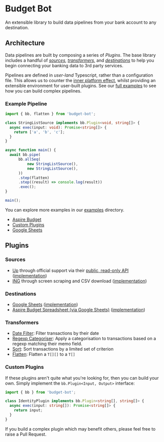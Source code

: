 # Budget Bot

An extensible library to build data pipelines from your bank account to any destination.

## Architecture

Data pipelines are built by composing a series of _Plugins_. The base library includes a handful of 
[_sources_](src/source), [_transformers_](src/transform), and [_destinations_](src/destination) 
to help you begin connecting your banking data to 3rd party services.

Pipelines are defined in _user-land_ Typescript, rather than a configuration file. This allows us 
to counter the
[inner platform effect](https://exceptionnotfound.net/the-inner-platform-effect-the-daily-software-anti-pattern/), 
whilst providing an extensible environment for user-built plugins. See our [full examples](examples/src)
to see how you can build complex pipelines.

### Example Pipeline

```typescript
import { bb, flatten } from 'budget-bot';

class StringListSource implements bb.Plugin<void, string[]> {
  async exec(input: void): Promise<string[]> {
    return ['a', 'b', 'c'];
  }
}

async function main() {
  await bb.pipe(
      bb.allSeq(
          new StringListSource(),
          new StringListSource(),
      ))
      .step(flatten)
      .step((result) => console.log(result))
      .exec();
}

main();

```

You can explore more examples in our [examples](examples/src) directory. 

* [Aspire Budget](examples/src/aspire_budget.ts)
* [Custom Plugins](examples/src/custom_plugins.ts)
* [Google Sheets](examples/src/google_sheets.ts)

## Plugins

### Sources

- [Up](https://up.com.au/) through official support via their [public, read-only API](https://developer.up.com.au) ([implementation](src/source/up/))
- [ING](https://www.ing.com.au/) through screen scraping and CSV download ([implementation](src/source/ing/))

### Destinations

- [Google Sheets](https://www.google.com.au/sheets/about/) ([implementation](src/destination/google_sheets_destination.ts))
- [Aspire Budget Spreadsheet (via Google Sheets)](https://www.aspirebudget.com/) ([implementation](src/destination/google_sheets_destination.ts))

### Transformers

- [Date Filter](src/transform/date_filter_transformer.ts): Filter transactions by their date
- [Regexp Categoriser](src/transform/regexp_categoriser_transformer.ts): Apply a categorisation to transactions based on a regexp matching their memo field.
- [Sort](src/transform/sort_transformer.ts): Sort transactions by a limited set of criterion
- [Flatten](src/transform/flatten.ts): Flatten a `T[][]` to a `T[]` 

### Custom Plugins

If these plugins aren't quite what you're looking for, then you can build your own. Simply implement the `bb.Plugin<Input, Output>` interface:

```typescript
import { bb } from 'budget-bot';

class IdentityPlugin implements bb.Plugin<string[], string[]> {
  async exec(input: string[]): Promise<string[]> {
    return input;
  }
}
```

If you build a complex plugin which may benefit others, please feel free to raise a Pull Request.
